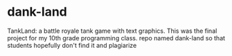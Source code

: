 # dank-land
TankLand: a battle royale tank game with text graphics. This was the final project for my 10th grade programming class. repo named dank-land so that students hopefully don't find it and plagiarize
